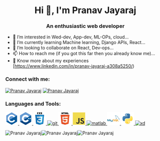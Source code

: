 <h1 align="center">Hi 👋, I'm Pranav Jayaraj</h1>
<h3 align="center">An enthusiastic web developer</h3>

- 👀 I’m interested in Wed-dev, App-dev, ML-OPs, cloud...
- 🌱 I’m currently learning Machine learning, Django APIs, React...
- 💞️ I’m looking to collaborate on React, Dev-ops...
- 📫 How to reach me (if you got this far then you already know me)...
- 📄 Know more about my experiences [https://www.linkedin.com/in/pranav-jayaraj-a308a5250/)

<h3 align="left">Connect with me:</h3>
<p align="left">
<a href="https://www.linkedin.com/in/pranav-jayaraj-a308a5250/" target="blank"><img align="center" src="https://raw.githubusercontent.com/rahuldkjain/github-profile-readme-generator/master/src/images/icons/Social/linked-in-alt.svg" alt="Pranav Jayaraj" height="30" width="40" /></a>
<a href="https://www.instagram.com/prxnxv_7/?next=%2F" target="blank"><img align="center" src="https://raw.githubusercontent.com/rahuldkjain/github-profile-readme-generator/master/src/images/icons/Social/instagram.svg" alt="Pranav Jayaraj" height="30" width="40" /></a>
</p>

<h3 align="left">Languages and Tools:</h3>
<p align="left">
<a href="https://www.cprogramming.com/" target="_blank"> <img src="https://raw.githubusercontent.com/devicons/devicon/master/icons/c/c-original.svg" alt="c" width="40" height="40"/> </a> 
<a href="https://www.w3schools.com/cpp/" target="_blank"> <img src="https://raw.githubusercontent.com/devicons/devicon/master/icons/cplusplus/cplusplus-original.svg" alt="cplusplus" width="40" height="40"/> </a> <a href="https://www.w3schools.com/css/" target="_blank"> <img src="https://raw.githubusercontent.com/devicons/devicon/master/icons/css3/css3-original-wordmark.svg" alt="css3" width="40" height="40"/> </a>
<a href="https://git-scm.com/" target="_blank"> <img src="https://www.vectorlogo.zone/logos/git-scm/git-scm-icon.svg" alt="git" width="40" height="40"/> </a>
<a href="https://www.w3.org/html/" target="_blank"> <img src="https://raw.githubusercontent.com/devicons/devicon/master/icons/html5/html5-original-wordmark.svg" alt="html5" width="40" height="40"/> </a>
<a href="https://developer.mozilla.org/en-US/docs/Web/JavaScript" target="_blank"> <img src="https://raw.githubusercontent.com/devicons/devicon/master/icons/javascript/javascript-original.svg" alt="javascript" width="40" height="40"/> </a>
<a href="https://www.mathworks.com/" target="_blank"> <img src="https://upload.wikimedia.org/wikipedia/commons/2/21/Matlab_Logo.png" alt="matlab" width="40" height="40"/> </a> <a href="https://www.mysql.com/" target="_blank"> <img src="https://raw.githubusercontent.com/devicons/devicon/master/icons/mysql/mysql-original-wordmark.svg" alt="mysql" width="40" height="40"/> </a>
<a href="https://www.python.org" target="_blank"> <img src="https://raw.githubusercontent.com/devicons/devicon/master/icons/python/python-original.svg" alt="python" width="40" height="40"/> </a>
<a href="https://www.adobe.com/products/xd.html" target="_blank"> <img src="https://cdn.worldvectorlogo.com/logos/adobe-xd.svg" alt="xd" width="40" height="40"/> </a> </p>
<p><img align="left" src="https://github-readme-stats.vercel.app/api?username=prxnxv7&show_icons=true&theme=synthwave" alt="Pranav Jayaraj" /></p>
<p><img align="left" src="https://github-readme-stats.vercel.app/api/top-langs/?username=prxnxv7&layout=compact&theme=synthwave" alt="Pranav Jayaraj" /></p>
<p><img align="centre" src="https://github-readme-streak-stats.herokuapp.com/?user=prxnxv7&theme=synthwave" alt="Pranav Jayaraj" /></p>
<!---
prxnxv7/prxnxv7 is a ✨ special ✨ repository because its `README.md` (this file) appears on your GitHub profile.
You can click the Preview link to take a look at your changes.
--->
